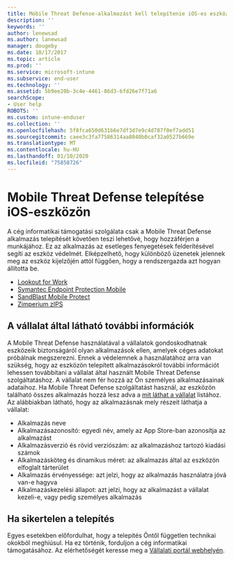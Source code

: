 ```yaml
---
title: Mobile Threat Defense-alkalmazást kell telepítenie iOS-es eszközére | Microsoft Docs
description: ''
keywords: ''
author: lenewsad
ms.author: lanewsad
manager: dougeby
ms.date: 10/17/2017
ms.topic: article
ms.prod: ''
ms.service: microsoft-intune
ms.subservice: end-user
ms.technology: ''
ms.assetid: 5b9ee20b-3c4e-4461-86d3-6fd26e7f71a6
searchScope:
- User help
ROBOTS: ''
ms.custom: intune-enduser
ms.collection: ''
ms.openlocfilehash: 5f8fca650d631b6e7df3d7e9c4d787f0ef7add51
ms.sourcegitcommit: caee3c3fa77586314aa8040b0caf32a0527b669e
ms.translationtype: MT
ms.contentlocale: hu-HU
ms.lasthandoff: 01/10/2020
ms.locfileid: "75858726"
---
```

# <a name="install-mobile-threat-defense-on-your-ios-device"></a>Mobile Threat Defense telepítése iOS-eszközön


A cég informatikai támogatási szolgálata csak a Mobile Threat Defense alkalmazás telepítését követően teszi lehetővé, hogy hozzáférjen a munkájához. Ez az alkalmazás az esetleges fenyegetések felderítésével segíti az eszköz védelmét. Elképzelhető, hogy különböző üzenetek jelennek meg az eszköz kijelzőjén attól függően, hogy a rendszergazda azt hogyan állította be.


* [Lookout for Work](you-are-prompted-to-install-lookout-for-work-ios.md)
* [Symantec Endpoint Protection Mobile](you-are-prompted-to-install-skycure-ios.md)
* [SandBlast Mobile Protect](you-are-prompted-to-install-sandblast-ios.md)
* [Zimperium zIPS](you-are-prompted-to-install-zips-ios.md)

## <a name="additional-information-your-company-can-see"></a>A vállalat által látható további információk

A Mobile Threat Defense használatával a vállalatok gondoskodhatnak eszközeik biztonságáról olyan alkalmazások ellen, amelyek céges adatokat próbálnak megszerezni. Ennek a védelemnek a használatához arra van szükség, hogy az eszközön telepített alkalmazásokról további információt lehessen továbbítani a vállalat által használt Mobile Threat Defense szolgáltatáshoz. A vállalat nem fér hozzá az Ön személyes alkalmazásainak adataihoz. Ha Mobile Threat Defense szolgáltatást használ, az eszközön található összes alkalmazás hozzá lesz adva a [mit láthat a vállalat](what-info-can-your-company-see-when-you-enroll-your-device-in-intune.md) listához. Az alábbiakban látható, hogy az alkalmazásnak mely részeit láthatja a vállalat:

* Alkalmazás neve
* Alkalmazásazonosító: egyedi név, amely az App Store-ban azonosítja az alkalmazást
* Alkalmazásverzió és rövid verziószám: az alkalmazáshoz tartozó kiadási számok
* Alkalmazásköteg és dinamikus méret: az alkalmazás által az eszközön elfoglalt tárterület
* Alkalmazás érvényessége: azt jelzi, hogy az alkalmazás használatra jóvá van-e hagyva
* Alkalmazáskezelési állapot: azt jelzi, hogy az alkalmazást a vállalat kezeli-e, vagy pedig személyes alkalmazás

## <a name="if-the-installation-doesnt-work"></a>Ha sikertelen a telepítés

Egyes esetekben előfordulhat, hogy a telepítés Öntől független technikai okokból meghiúsul. Ha ez történik, forduljon a cég informatikai támogatásához. Az elérhetőségét keresse meg a [Vállalati portál webhelyén](https://go.microsoft.com/fwlink/?linkid=2010980).
